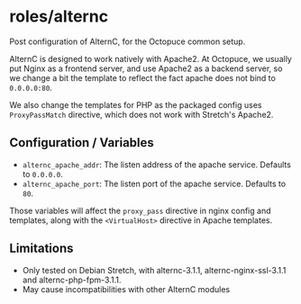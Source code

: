 # roles/alternc

Post configuration of AlternC, for the Octopuce common setup.

AlternC is designed to work natively with Apache2. At Octopuce, we
usually put Nginx as a frontend server, and use Apache2 as a backend
server, so we change a bit the template to reflect the fact apache
does not bind to `0.0.0.0:80`.

We also change the templates for PHP as the packaged config uses
`ProxyPassMatch` directive, which does not work with Stretch's
Apache2.

## Configuration / Variables

- `alternc_apache_addr`: The listen address of the apache
  service. Defaults to `0.0.0.0`.
- `alternc_apache_port`: The listen port of the apache
  service. Defaults to `80`.

Those variables will affect the `proxy_pass` directive in nginx config
and templates, along with the `<VirtualHost>` directive in Apache
templates.

## Limitations

- Only tested on Debian Stretch, with alternc-3.1.1,
  alternc-nginx-ssl-3.1.1 and alternc-php-fpm-3.1.1.
- May cause incompatibilities with other AlternC modules
